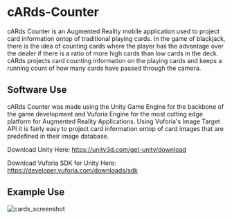 # cARds-Counter
cARds Counter is an Augmented Reality mobile application used to project card information ontop of traditional playing cards. In the game of blackjack, there is the idea of counting cards where the player has the advantage over the dealer if there is a ratio of more high cards than low cards in the deck. cARds projects card counting information on the playing cards and keeps a running count of how many cards have passed through the camera.

## Software Use
cARds Counter was made using the Unity Game Engine for the backbone of the game development and Vuforia Engine for the most cutting edge platform for Augmented Reality Applications. Using Vuforia's Image Target API it is fairly easy to project card information ontop of card images that are predefined in their image database.

Download Unity Here: <https://unity3d.com/get-unity/download>

Download Vuforia SDK for Unity Here: <https://developer.vuforia.com/downloads/sdk>

## Example Use
![cards_screenshot](https://user-images.githubusercontent.com/21978184/48097407-6dbf2480-e1df-11e8-93be-c3d23d7a6e43.jpg)
